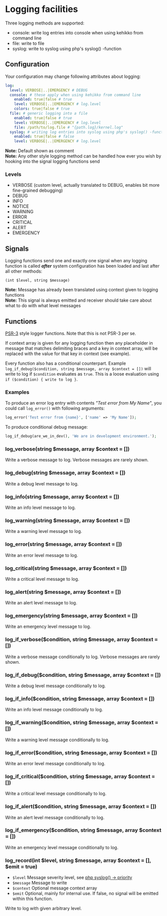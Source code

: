 ---
---

# Logging facilities

Three logging methods are supported:  
* console: write log entries into console when using kehikko from command line
* file: write to file
* syslog: write to syslog using php's syslog() -function

## Configuration

Your configuration may change following attributes about logging:

```yaml
log:
  level: VERBOSE|..|EMERGENCY # DEBUG
  console: # these apply when using kehikko from command line
    enabled: true|false # true
    level: VERBOSE|..|EMERGENCY # log.level
    colors: true|false # true
  file: # generic logging into a file
    enabled: true|false # true
    level: VERBOSE|..|EMERGENCY # log.level
    file: /path/to/log.file # "{path.log}/kernel.log"
  syslog: # writing log entries into syslog using php's syslog() -function
    enabled: true|false # false
    level: VERBOSE|..|EMERGENCY # log.level
```

**Note:** Default shown as comment  
**Note:** Any other style logging method can be handled how ever you wish by hooking into the signal logging functions send

### Levels

* VERBOSE (custom level, actually translated to DEBUG, enables bit more fine-grained debugging)
* DEBUG
* INFO
* NOTICE
* WARNING
* ERROR
* CRITICAL
* ALERT
* EMERGENCY

## Signals

Logging functions send one and exactly one signal when any logging function is called ***after*** system configuration has been loaded
and last after all other methods:

`(int $level, string $message)`

**Note:** Message has already been translated using context given to logging functions  
**Note:** This signal is always emitted and receiver should take care about what to do with what level messages

## Functions

[PSR-3](https://www.php-fig.org/psr/psr-3/) style logger functions. Note that this is not PSR-3 per se.

If context array is given for any logging function then any placeholder in message that matches delimiting braces and a key in 
context array, will be replaced with the value for that key in context (see example).

Every function also has a conditional counterpart.
Example `log_if_debug($condition, string $message, array $context = [])` will write to log if `$condition` evaluates as `true`.
This is a loose evaluation using `if ($condition) { write to log }`.

### Examples

To produce an error log entry with contents *"Test error from My Name"*, you could call `log_error()` with following arguments:

```php
log_error('Test error from {name}', ['name' => 'My Name']);
```

To produce conditional debug message:

```php
log_if_debug(are_we_in_dev(), 'We are in development environment.');
```

### log_verbose(string $message, array $context = [])

Write a verbose message to log. Verbose messages are rarely shown.

### log_debug(string $message, array $context = [])

Write a debug level message to log.

### log_info(string $message, array $context = [])

Write an info level message to log.

### log_warning(string $message, array $context = [])

Write a warning level message to log.

### log_error(string $message, array $context = [])

Write an error level message to log.

### log_critical(string $message, array $context = [])

Write a critical level message to log.

### log_alert(string $message, array $context = [])

Write an alert level message to log.

### log_emergency(string $message, array $context = [])

Write an emergency level message to log.

### log_if_verbose($condition, string $message, array $context = [])

Write a verbose message conditionally to log. Verbose messages are rarely shown.

### log_if_debug($condition, string $message, array $context = [])

Write a debug level message conditionally to log.

### log_if_info($condition, string $message, array $context = [])

Write an info level message conditionally to log.

### log_if_warning($condition, string $message, array $context = [])

Write a warning level message conditionally to log.

### log_if_error($condition, string $message, array $context = [])

Write an error level message conditionally to log.

### log_if_critical($condition, string $message, array $context = [])

Write a critical level message conditionally to log.

### log_if_alert($condition, string $message, array $context = [])

Write an alert level message conditionally to log.

### log_if_emergency($condition, string $message, array $context = [])

Write an emergency level message conditionally to log.

### log_record(int $level, string $message, array $context = [], $emit = true)

* `$level` Message severity level, see [php syslog() -> priority](http://php.net/manual/en/function.syslog.php)
* `$message` Message to write
* `$context` Optional message context array
* `$emit` Optional, mainly for internal use. If false, no signal will be emitted within this function.

Write to log with given arbitrary level.

